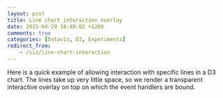 ```yaml
---
layout: post
title: Line chart interaction overlay
date: 2015-04-29 18:40:02 +1200
comments: true
categories: [Dataviz, D3, Experiments]
redirect_from:
    - /viz/line-chart-interaction
---
```


Here is a quick example of allowing interaction with specific lines in a D3 chart. The lines take up very little space, so we render a transparent interactive overlay on top on which the event handlers are bound.

<!-- more -->

<style>
    #chart svg {
        background: azure;
    }

    .line {
        fill: none;
        stroke: blue;
    }

    .interact {
        fill: none;
        stroke: rgba(0, 0, 0, 0.1);
        stroke-width: 40px;
        stroke-linecap: round;
    }

    .domain,
    .tick line {
        fill: none;
        stroke: grey;
    }
</style>

<div id="chart"></div>

<script src="/assets/data/d3.min.js"></script>

<script src="/assets/data/line-chart-interaction/data.js"></script>

<script src="/assets/data/line-chart-interaction/script.js"></script>

